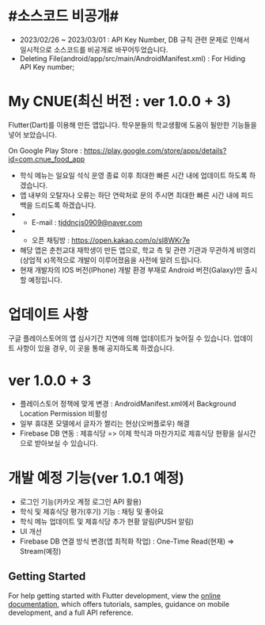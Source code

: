 # #소스코드 비공개#
- 2023/02/26 ~ 2023/03/01 : API Key Number, DB 규칙 관련 문제로 인해서 일시적으로 소스코드를 비공개로 바꾸어두었습니다.
- Deleting File(android/app/src/main/AndroidManifest.xml) : For Hiding API Key number;

# My CNUE(최신 버전 : ver 1.0.0 + 3)
Flutter(Dart)를 이용해 만든 앱입니다.
학우분들의 학교생활에 도움이 될만한 기능들을 넣어 보았습니다.

On Google Play Store : https://play.google.com/store/apps/details?id=com.cnue_food_app

- 학식 메뉴는 일요일 석식 운영 종료 이후 최대한 빠른 시간 내에 업데이트 하도록 하겠습니다.
- 앱 내부의 오탈자나 오류는 하단 연락처로 문의 주시면 최대한 빠른 시간 내에 피드백을 드리도록 하겠습니다.
- - E-mail : tjddncjs0909@naver.com
- - 오픈 채팅방 : https://open.kakao.com/o/sI8WKr7e
- 해당 앱은 춘천교대 재학생이 만든 앱으로, 학교 측 및 관련 기관과 무관하게 비영리(상업적 x)목적으로 개발이 이루어졌음을 사전에 알려 드립니다.
- 현재 개발자의 IOS 버전(IPhone) 개발 환경 부재로 Android 버전(Galaxy)만 출시할 예정입니다.

# 업데이트 사항
구글 플레이스토어의 앱 심사기간 지연에 의해 업데이트가 늦어질 수 있습니다. 업데이트 사항이 있을 경우, 이 곳을 통해 공지하도록 하겠습니다.

# ver 1.0.0 + 3
- 플레이스토어 정책에 맞게 변경 : AndroidManifest.xml에서 Background Location Permission 비활성
- 일부 휴대폰 모델에서 글자가 짤리는 현상(오버플로우) 해결
- Firebase DB 연동 : 제휴식당 => 이제 학식과 마찬가지로 제휴식당 현황을 실시간으로 받아보실 수 있습니다.

# 개발 예정 기능(ver 1.0.1 예정)
- 로그인 기능(카카오 계정 로그인 API 활용)
- 학식 및 제휴식당 평가(후기) 기능 : 채팅 및 좋아요
- 학식 메뉴 업데이트 및 제휴식당 추가 현황 알림(PUSH 알림)
- UI 개선
- Firebase DB 연결 방식 변경(앱 최적화 작업) : One-Time Read(현재) => Stream(예정)

## Getting Started

For help getting started with Flutter development, view the
[online documentation](https://docs.flutter.dev/), which offers tutorials,
samples, guidance on mobile development, and a full API reference.
